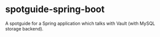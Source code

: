 # spotguide-spring-boot
A spotguide for a Spring application which talks with Vault (with MySQL storage backend).
